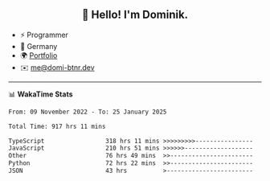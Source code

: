 <h2 align="center">👋 Hello! I'm Dominik.</h2>

- ⚡ Programmer
- 📍 Germany
- 🌍 [Portfolio](https://domi-btnr.dev)
- ✉️ [me@domi-btnr.dev](mailto://me@domi-btnr.dev)

---
📊 **WakaTime Stats**
<!--START_SECTION:waka-->

```txt
From: 09 November 2022 - To: 25 January 2025

Total Time: 917 hrs 11 mins

TypeScript                 318 hrs 11 mins >>>>>>>>>----------------   34.69 %
JavaScript                 210 hrs 51 mins >>>>>>-------------------   22.99 %
Other                      76 hrs 49 mins  >>-----------------------   08.38 %
Python                     72 hrs 22 mins  >>-----------------------   07.89 %
JSON                       43 hrs          >------------------------   04.69 %
```

<!--END_SECTION:waka-->
